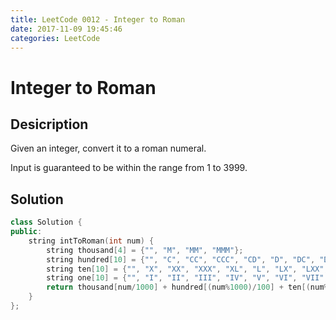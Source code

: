 ```yaml
---
title: LeetCode 0012 - Integer to Roman
date: 2017-11-09 19:45:46
categories: LeetCode
---
```

# Integer to Roman #

<!--more-->

## Desicription ##

Given an integer, convert it to a roman numeral.

Input is guaranteed to be within the range from 1 to 3999.

## Solution ##

```cpp
class Solution {
public:
    string intToRoman(int num) {
        string thousand[4] = {"", "M", "MM", "MMM"};
        string hundred[10] = {"", "C", "CC", "CCC", "CD", "D", "DC", "DCC", "DCCC", "CM"};
        string ten[10] = {"", "X", "XX", "XXX", "XL", "L", "LX", "LXX", "LXXX", "XC"};
        string one[10] = {"", "I", "II", "III", "IV", "V", "VI", "VII", "VIII", "IX"};
        return thousand[num/1000] + hundred[(num%1000)/100] + ten[(num%100)/10] + one[num%10];
    }
};
```